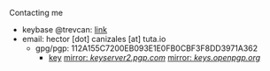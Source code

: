 Contacting me


- keybase @trevcan: [link](https://keybase.io/trevcan)
- email: hector [dot] canizales [at] tuta.io
  - gpg/pgp: 112A155C7200EB093E1E0FB0CBF3F8DD3971A362
    - [key](/pubkey) [mirror: *keyserver2.pgp.com*](http://keyserver2.pgp.com/vkd/SubmitSearch.event?SearchCriteria=hector.canizales%40tuta.io)
	  [mirror: *keys.openpgp.org*](https://keys.openpgp.org/search?q=hector.canizales%40tuta.io)
	
